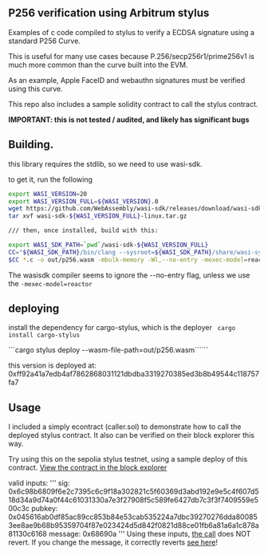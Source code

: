 ## P256 verification using Arbitrum stylus

Examples of c code compiled to stylus to verify a ECDSA signature using a standard P256 Curve.

This is useful for many use cases because P.256/secp256r1/prime256v1 is much more common than the curve built into the EVM.

As an example, Apple FaceID and webauthn signatures must be verified using this curve.

This repo also includes a sample solidity contract to call the stylus contract.

**IMPORTANT: this is not tested / audited, and likely has significant bugs**

## Building.
this library requires the stdlib, so we need to use wasi-sdk.

to get it, run the following
```bash
export WASI_VERSION=20
export WASI_VERSION_FULL=${WASI_VERSION}.0
wget https://github.com/WebAssembly/wasi-sdk/releases/download/wasi-sdk-${WASI_VERSION}/wasi-sdk-${WASI_VERSION_FULL}-linux.tar.gz
tar xvf wasi-sdk-${WASI_VERSION_FULL}-linux.tar.gz

/// then, once installed, build with this:

export WASI_SDK_PATH=`pwd`/wasi-sdk-${WASI_VERSION_FULL}
CC="${WASI_SDK_PATH}/bin/clang --sysroot=${WASI_SDK_PATH}/share/wasi-sysroot"
$CC *.c -o out/p256.wasm -mbulk-memory -Wl,--no-entry -mexec-model=reactor -O3
```
The wasisdk compiler seems to ignore the --no-entry flag, unless we use the `-mexec-model=reactor`

## deploying

install the dependency for cargo-stylus, which is the deployer
``` cargo install cargo-stylus```

```cargo stylus deploy --wasm-file-path=out/p256.wasm``````

this version is deployed at: 0xff92a41a7edb4af7862868031121dbdba3319270385ed3b8b49544c118757fa7

## Usage
I included a simply econtract (caller.sol) to demonstrate how to call the deployed stylus contract. It also can be verified on their block explorer this way.

Try using this on the sepolia stylus testnet, using a sample deploy of this contract.
[View the contract in the block explorer](https://stylus-testnet-explorer.arbitrum.io/address/0xfdECC62c5ed1158B75e02aD9f38da34BBE87572A/write-contract#address-tabs)

valid inputs:
'''
sig:        0x6c98b6809f6e2c7395c6c9f18a302821c5f60369d3abd192e9e5c4f607d518d34a9d74a0f44c61031330a7e3f27908f5c589fe6427db7c3f3f7409559e500c3c
pubkey:     0x045616ab0df85ac89cc853b84e53cab535224a7dbc39270276dda800853ee8ae9b68b95359704f87e023424d5d842f0821d88ce01fb6a81a6a1c878a81130c6168
message:    0x68690a
'''
Using these inputs, [the call](https://stylus-testnet-explorer.arbitrum.io/tx/0x262d63de85365cad7bbd34e07640542430bf09be7748ab2070a5bc706db85c83) does NOT revert.
If you change the message, it correctly reverts [see here](https://stylus-testnet-explorer.arbitrum.io/tx/0xf4bda5bb1b48fa7cbe3eb8063848f58bb9e211f664e4b5ff2d0b6a046bc5be96/logs)!